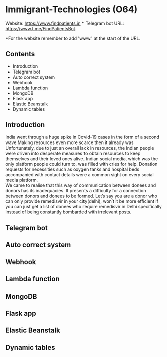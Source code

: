 # Immigrant-Technologies (O64)
Website: https://www.findpatients.in * 
Telegram bot URL: https://www.t.me/FindPatientsBot. 

*For the website remember to add 'www.' at the start of the URL. 

## Contents

* Introduction 
* Telegram bot
* Auto correct system
* Webhook 
* Lambda function 
* MongoDB 
* Flask app 
* Elastic Beanstalk
* Dynamic tables

## Introduction

India went through a huge spike in Covid-19 cases in the form of a second wave.Making resources even more scarce then it already was Unfortunately, due to just an overall lack in resources, the Indian people were driven into desperate measures to obtain resources to keep themselves and their loved ones alive.
Indian social media, which was the only platform people could turn to, was filled with cries for help.
Donation requests for necessities such as oxygen tanks and hospital beds accompanied with contact details were a common sight on every social media platform.  
We came to realise that this way of communication between donees and donors has its inadequacies. 
It presents a difficulty for a connection between donors and donees to be formed. 
Let’s say you are a donor who can only provide remedisvir in your city(delhi), won’t it be more efficient if you can just get a list of donees who require remedisvir in Delhi specifically instead of being constantly bombarded with irrelevant posts.


## Telegram bot

## Auto correct system

## Webhook

## Lambda function

## MongoDB

## Flask app

## Elastic Beanstalk

## Dynamic tables
